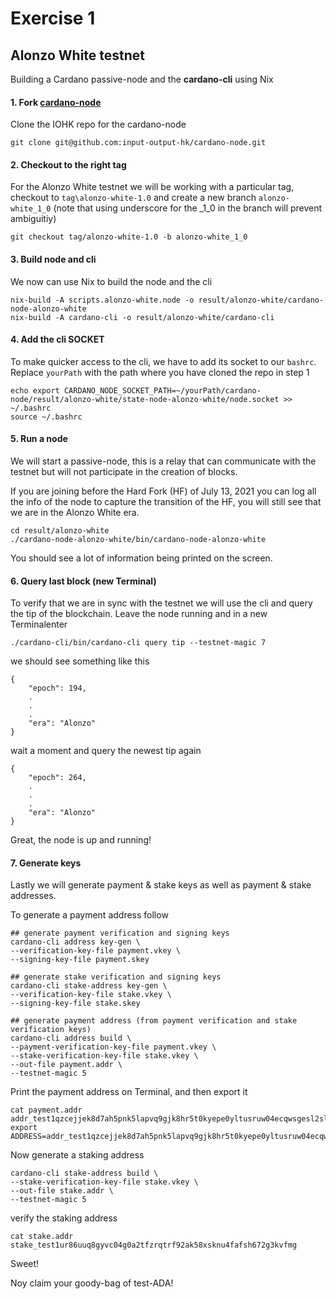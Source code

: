 #  Exercise 1
## Alonzo White testnet

Building a Cardano passive-node and the **cardano-cli** using Nix

#### 1. Fork [cardano-node](https://github.com/input-output-hk/cardano-node)
Clone the IOHK repo for the cardano-node

    git clone git@github.com:input-output-hk/cardano-node.git

#### 2. Checkout to the right tag

For the Alonzo White testnet we will be working with a particular tag, checkout to `tag\alonzo-white-1.0` and create a new branch `alonzo-white_1_0` (note that using underscore for the _1_0 in the branch will prevent ambiguitiy)

    git checkout tag/alonzo-white-1.0 -b alonzo-white_1_0

#### 3. Build node and cli

We now can use Nix to build the node and the cli

    nix-build -A scripts.alonzo-white.node -o result/alonzo-white/cardano-node-alonzo-white
    nix-build -A cardano-cli -o result/alonzo-white/cardano-cli

#### 4. Add the cli SOCKET

To make quicker access to the cli, we have to add its socket to our `bashrc`. Replace `yourPath` with the path where you have cloned the repo in step 1

    echo export CARDANO_NODE_SOCKET_PATH=~/yourPath/cardano-node/result/alonzo-white/state-node-alonzo-white/node.socket >> ~/.bashrc
    source ~/.bashrc

#### 5. Run a node

We will start a passive-node, this is a relay that can communicate with the testnet but will not participate in the creation of blocks. 

If you are joining before the Hard Fork (HF) of July 13, 2021 you can log all the info of the node to capture the transition of the HF, you will still see that we are in the Alonzo White era.

    cd result/alonzo-white
    ./cardano-node-alonzo-white/bin/cardano-node-alonzo-white
    
You should see a lot of information being printed on the screen.

#### 6. Query last block (new Terminal)

To verify that we are in sync with the testnet we will use the cli and query the tip of the blockchain. Leave the node running and in a new Terminalenter

    ./cardano-cli/bin/cardano-cli query tip --testnet-magic 7

we should see something like this

```
{
    "epoch": 194,
    .
    .
    .
    "era": "Alonzo"
}
```

wait a moment and query the newest tip again

```
{
    "epoch": 264,
    .
    .
    .
    "era": "Alonzo"
}
```

Great, the node is up and running!

#### 7. Generate keys

Lastly we will generate payment & stake keys as well as payment & stake addresses. 

To generate a payment address follow

```
## generate payment verification and signing keys
cardano-cli address key-gen \
--verification-key-file payment.vkey \
--signing-key-file payment.skey

## generate stake verification and signing keys
cardano-cli stake-address key-gen \
--verification-key-file stake.vkey \
--signing-key-file stake.skey

## generate payment address (from payment verification and stake verification keys)
cardano-cli address build \
--payment-verification-key-file payment.vkey \
--stake-verification-key-file stake.vkey \
--out-file payment.addr \
--testnet-magic 5
```

Print the payment address on Terminal, and then export it

```
cat payment.addr
addr_test1qzcejjek8d7ah5pnk5lapvq9gjk8hr5t0kyepe0yltusruw04ecqwsgesl2sl65kjyxqkxj24mdgwdpd8e2n6np04u5smq6c3r
export ADDRESS=addr_test1qzcejjek8d7ah5pnk5lapvq9gjk8hr5t0kyepe0yltusruw04ecqwsgesl2sl65kjyxqkxj24mdgwdpd8e2n6np04u5smq6c3r
```

Now generate a staking address

```
cardano-cli stake-address build \
--stake-verification-key-file stake.vkey \
--out-file stake.addr \
--testnet-magic 5
```

verify the staking address

```
cat stake.addr
stake_test1ur86uuq8gyvc04g0a2tfzrqtrf92ak58xsknu4fafsh672g3kvfmg
```

Sweet!

Noy claim your goody-bag of test-ADA!
